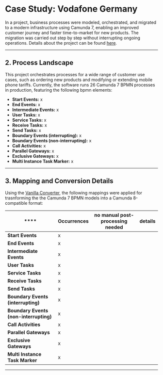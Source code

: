 # Case Study: Vodafone Germany 

In a project, business processes were modeled, orchestrated, and migrated to a modern infrastructure using Camunda 7, enabling an improved customer journey and faster time-to-market for new products. The migration was carried out step by step without interrupting ongoing operations. 
Details about the project can be found [here](https://phactum.at/wp-content/uploads/2022/06/Vodafone_DE.pdf).

---

## 2. Process Landscape

This project orchestrates processes for a wide range of customer use cases, such as ordering new products and modifying or extending mobile phone tariffs.
Currently, the software runs 26 Camunda 7 BPMN processes in production, featuring the following bpmn elements:

- **Start Events:** x
- **End Events:** x
- **Intermediate Events:** x
- **User Tasks:** x
- **Service Tasks:** x
- **Receive Tasks:** x
- **Send Tasks:** x
- **Boundary Events (interrupting):** x
- **Boundary Events (non-interrupting):** x
- **Call Activities:** x
- **Parallel Gateways:** x
- **Exclusive Gateways:** x
- **Multi Instance Task Marker:** x

---

## 3. Mapping and Conversion Details

Using the [Vanilla Converter](https://github.com/dsunaric/vanilla-converter), the following mappings were applied for trasnforming the the Camunda 7 BPMN models into a Camunda 8-compatible format:

| ****                                   | **Occurrences** | **no manual post-processing needed** | **details** |
|----------------------------------------|-----------------|--------------------------------------|-------------|
| **Start Events**                       | x               |                                      |             |
| **End Events**                         | x               |                                      |             |
| **Intermediate Events**                | x               |                                      |             |
| **User Tasks**                         | x               |                                      |             |
| **Service Tasks**                      | x               |                                      |             |
| **Receive Tasks**                      | x               |                                      |             |
| **Send Tasks**                         | x               |                                      |             |
| **Boundary Events (interrupting)**     | x               |                                      |             |
| **Boundary Events (non-interrupting)** | x               |                                      |             |
| **Call Activities**                    | x               |                                      |             |
| **Parallel Gateways**                  | x               |                                      |             |
| **Exclusive Gateways**                 | x               |                                      |             |
| **Multi Instance Task Marker**         | x               |                                      |             |

---

